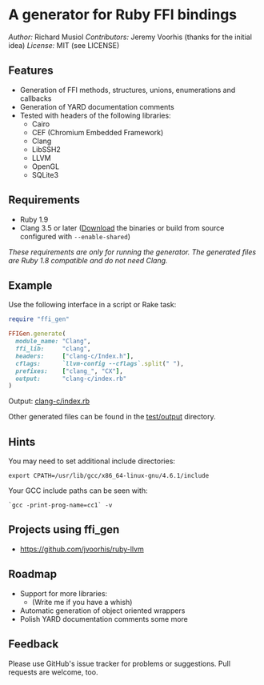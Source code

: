 # A generator for Ruby FFI bindings

*Author:* Richard Musiol
*Contributors:* Jeremy Voorhis (thanks for the initial idea)
*License:* MIT (see LICENSE)


## Features

* Generation of FFI methods, structures, unions, enumerations and callbacks
* Generation of YARD documentation comments
* Tested with headers of the following libraries:
  * Cairo
  * CEF (Chromium Embedded Framework)
  * Clang
  * LibSSH2
  * LLVM
  * OpenGL
  * SQLite3


## Requirements

* Ruby 1.9
* Clang 3.5 or later ([Download](http://llvm.org/releases/download.html#3.5) the binaries or
  build from source configured with ``--enable-shared``)

*These requirements are only for running the generator. The generated files are Ruby 1.8 compatible and do not need Clang.*


## Example

Use the following interface in a script or Rake task:

```ruby
require "ffi_gen"

FFIGen.generate(
  module_name: "Clang",
  ffi_lib:     "clang",
  headers:     ["clang-c/Index.h"],
  cflags:      `llvm-config --cflags`.split(" "),
  prefixes:    ["clang_", "CX"],
  output:      "clang-c/index.rb"
)
```

Output: [clang-c/index.rb](https://github.com/neelance/ffi_gen/blob/master/test/output/clang-c/Index.rb)

Other generated files can be found in the [test/output](https://github.com/neelance/ffi_gen/tree/master/test/output) directory.


## Hints

You may need to set additional include directories:

```
export CPATH=/usr/lib/gcc/x86_64-linux-gnu/4.6.1/include
```

Your GCC include paths can be seen with:

```
`gcc -print-prog-name=cc1` -v
```


## Projects using ffi_gen

* https://github.com/jvoorhis/ruby-llvm


## Roadmap

* Support for more libraries:
  * (Write me if you have a whish)
* Automatic generation of object oriented wrappers
* Polish YARD documentation comments some more


## Feedback

Please use GitHub's issue tracker for problems or suggestions. Pull requests are welcome, too.
